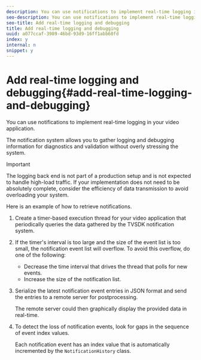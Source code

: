 ```yaml
---
description: You can use notifications to implement real-time logging in your video application.
seo-description: You can use notifications to implement real-time logging in your video application.
seo-title: Add real-time logging and debugging
title: Add real-time logging and debugging
uuid: a077ccaf-3989-46bd-93d9-16ff1abb60fd
index: y
internal: n
snippet: y
---
```


# Add real-time logging and debugging{#add-real-time-logging-and-debugging}

You can use notifications to implement real-time logging in your video application.

The notification system allows you to gather logging and debugging information for diagnostics and validation without overly stressing the system.

>[!IMPORTANT]
>
>The logging back end is not part of a production setup and is not expected to handle high-load traffic. If your implementation does not need to be absolutely complete, consider the efficiency of data transmission to avoid overloading your system.

Here is an example of how to retrieve notifications. 

1. Create a timer-based execution thread for your video application that periodically queries the data gathered by the TVSDK notification system.

1. If the timer's interval is too large and the size of the event list is too small, the notification event list will overflow. To avoid this overflow, do one of the following:

    * Decrease the time interval that drives the thread that polls for new events. 
    * Increase the size of the notification list.

1. Serialize the latest notification event entries in JSON format and send the entries to a remote server for postprocessing.

   The remote server could then graphically display the provided data in real-time.
1. To detect the loss of notification events, look for gaps in the sequence of event index values.

   Each notification event has an index value that is automatically incremented by the `NotificationHistory` class.
